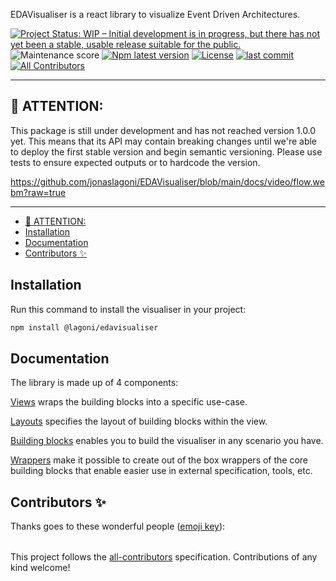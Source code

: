 EDAVisualiser is a react library to visualize Event Driven Architectures.

[![Project Status: WIP – Initial development is in progress, but there has not yet been a stable, usable release suitable for the public.](https://www.repostatus.org/badges/latest/wip.svg)](https://www.repostatus.org/#wip)
![Maintenance score](https://img.shields.io/npms-io/maintenance-score/@asyncapi/modelina)
[![Npm latest version](https://img.shields.io/npm/v/@lagoni/edavisualiser)](https://www.npmjs.com/package/@lagoni/edavisualiser)
[![License](https://img.shields.io/github/license/jonaslagoni/EDAVisualiser)](https://github.com/asyncapi/modelina/blob/master/LICENSE)
[![last commit](https://img.shields.io/github/last-commit/jonaslagoni/EDAVisualiser)](https://github.com/asyncapi/modelina/commits/master) <!-- ALL-CONTRIBUTORS-BADGE:START - Do not remove or modify this section -->
[![All Contributors](https://img.shields.io/badge/all_contributors-0-orange.svg?style=flat-square)](#contributors-)
<!-- ALL-CONTRIBUTORS-BADGE:END -->

---

## :loudspeaker: ATTENTION:

This package is still under development and has not reached version 1.0.0 yet. This means that its API may contain breaking changes until we're able to deploy the first stable version and begin semantic versioning. Please use tests to ensure expected outputs or to hardcode the version.

https://github.com/jonaslagoni/EDAVisualiser/blob/main/docs/video/flow.webm?raw=true

---

<!-- toc is generated with GitHub Actions do not remove toc markers -->

<!-- toc -->

- [:loudspeaker: ATTENTION:](#loudspeaker-attention)
- [Installation](#installation)
- [Documentation](#documentation)
- [Contributors ✨](#contributors-)

<!-- tocstop -->

## Installation

Run this command to install the visualiser in your project:

```bash
npm install @lagoni/edavisualiser
```

## Documentation
The library is made up of 4 components:

[Views](./docs/views.md) wraps the building blocks into a specific use-case.

[Layouts](./docs/layouts.md) specifies the layout of building blocks within the view.

[Building blocks](./docs/building-blocks.md) enables you to build the visualiser in any scenario you have.

[Wrappers](./docs/wrappers.md) make it possible to create out of the box wrappers of the core building blocks that enable easier use in external specification, tools, etc.

## Contributors ✨

Thanks goes to these wonderful people ([emoji key](https://allcontributors.org/docs/en/emoji-key)):

<!-- ALL-CONTRIBUTORS-LIST:START - Do not remove or modify this section -->
<!-- prettier-ignore-start -->
<!-- markdownlint-disable -->
<table>
</table>

<!-- markdownlint-restore -->
<!-- prettier-ignore-end -->

<!-- ALL-CONTRIBUTORS-LIST:END -->

This project follows the [all-contributors](https://github.com/all-contributors/all-contributors) specification. Contributions of any kind welcome!
